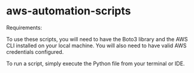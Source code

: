 # aws-automation-scripts
Requirements:

To use these scripts, you will need to have the Boto3 library and the AWS CLI installed on your local machine. You will also need to have valid AWS credentials configured.

To run a script, simply execute the Python file from your terminal or IDE.
